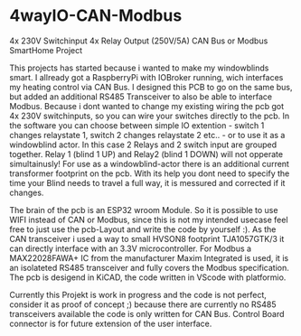 # 4wayIO-CAN-Modbus
4x 230V Switchinput 4x Relay Output (250V/5A) CAN Bus or Modbus SmartHome Project

This projects has started because i wanted to make my windowblinds smart. I allready got a RaspberryPi with IOBroker running, wich interfaces my heating control via CAN Bus. 
I designed this PCB to go on the same bus, but added an additional RS485 Transceiver to also be able to interface Modbus.
Because i dont wanted to change my existing wiring the pcb got 4x 230V switchinputs, so you can wire your switches directly to the pcb. In the software you can choose between simple IO extention - switch 1 changes relaystate 1, switch 2 changes relaystate 2 etc.. - or to use it as a windowblind actor. In this case 2 Relays and 2 switch input are grouped together. Relay 1 (blind 1 UP) and Relay2 (blind 1 DOWN) will not opperate simultainusly! For use as a windowblind-actor there is an additional current transformer footprint on the pcb. With its help you dont need to specify the time your Blind needs to travel a full way, it is messured and corrected if it changes.

The brain of the pcb is an ESP32 wroom Module. So it is possible to use WIFI instead of CAN or Modbus, since this is not my intended usecase feel free to just use the pcb-Layout and write the code by yourself :). 
As the CAN transceiver i used a way to small HVSON8 footprint TJA1057GTK/3 it can directly interface with an 3.3V microcontroller. For Modbus a MAX22028FAWA+ IC from the manufacturer Maxim Integrated is used, it is an isolateted RS485 transceiver and fully covers the Modbus specification.
The pcb is desigend in KiCAD, the code written in VScode with platformio.

Currently this Projekt is work in progress and the code is not perfect, consider it as proof of concept ;) because there are currently no RS485 transceivers available the code is only written for CAN Bus. Control Board connector is for future extension of the user interface.
